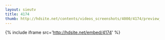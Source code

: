```yaml
---
layout: sieutv
title: 4174
thumb: http://hdsite.net/contents/videos_screenshots/4000/4174/preview_360p.mp4.jpg
---
```

{% include iframe src='http://hdsite.net/embed/4174' %}
 
